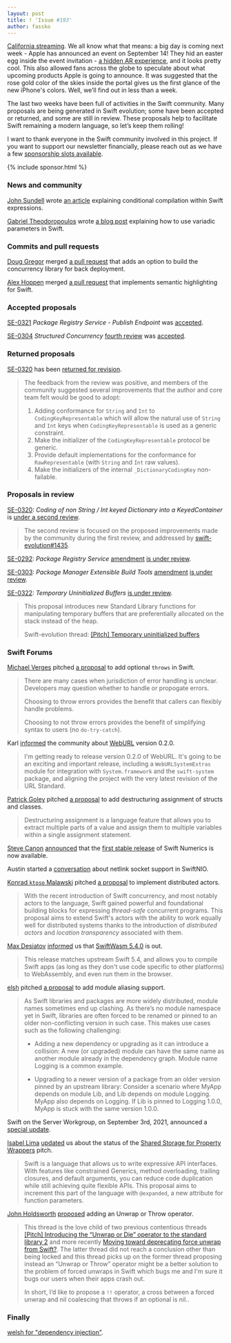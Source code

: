 ```yaml
---
layout: post
title: ! 'Issue #193'
author: fassko
---
```


[California streaming](https://www.apple.com/apple-events/). We all know what that means: a big day is coming next week - Apple has announced an event on September 14! They hid an easter egg inside the event invitation - [a hidden AR experience](https://9to5mac.com/2021/09/07/apple-hypes-next-weeks-iphone-13-event-with-ar-portal-experience/), and it looks pretty cool. This also allowed fans across the globe to speculate about what upcoming products Apple is going to announce. It was suggested that the rose gold color of the skies inside the portal gives us the first glance of the new iPhone's colors. Well, we’ll find out in less than a week.

The last two weeks have been full of activities in the Swift community. Many proposals are being generated in Swift evolution; some have been accepted or returned, and some are still in review. These proposals help to facilitate Swift remaining a modern language, so let’s keep them rolling!

I want to thank everyone in the Swift community involved in this project. If you want to support our newsletter financially, please reach out as we have a few [sponsorship slots available](https://swiftweeklybrief.com/sponsorship/).

<!--excerpt-->

{% include sponsor.html %}

### News and community

[John Sundell](https://twitter.com/johnsundell) wrote [an article](https://www.swiftbysundell.com/articles/conditional-compilation-within-swift-expressions/) explaining conditional compilation within Swift expressions.

[Gabriel Theodoropoulos](https://twitter.com/gabtheodor) wrote [a blog post](https://serialcoder.dev/text-tutorials/swift-tutorials/using-variadic-parameters-in-swift/) explaining how to use variadic parameters in Swift.

### Commits and pull requests

[Doug Gregor](https://twitter.com/dgregor79) merged [a pull request](https://github.com/apple/swift/pull/39051) that adds an option to build the concurrency library for back deployment.

[Alex Hoppen](https://github.com/ahoppen) merged [a pull request](https://github.com/apple/sourcekit-lsp/pull/414) that implements semantic highlighting for Swift.

### Accepted proposals

[SE-0321](https://github.com/apple/swift-evolution/blob/main/proposals/0321-package-registry-publish.md) *Package Registry Service - Publish Endpoint* was [accepted](https://forums.swift.org/t/accepted-se-0321-package-registry-service-publish-endpoint/51660).

[SE-0304](https://github.com/apple/swift-evolution/blob/main/proposals/0304-structured-concurrency.md) *Structured Concurrency* [fourth review](https://forums.swift.org/t/se-0304-4th-review-structured-concurrency/50281) was [accepted](https://forums.swift.org/t/accepted-with-modifications-se-0304-structured-concurrency/51850).

### Returned proposals

[SE-0320](https://github.com/apple/swift-evolution/blob/main/proposals/0320-codingkeyrepresentable.md) has been [returned for revision](https://forums.swift.org/t/returned-for-revision-se-0320-coding-of-non-string-int-keyed-dictionary-into-a-keyedcontainer/51706).

> The feedback from the review was positive, and members of the community suggested several improvements that the author and core team felt would be good to adopt:
>
> 1.  Adding conformance for `String` and `Int` to `CodingKeyRepresentable` which will allow the natural use of `String` and `Int` keys when `CodingKeyRepresentable` is used as a generic constraint.
> 2.  Make the initializer of the `CodingKeyRepresentable` protocol be generic.
> 3.  Provide default implementations for the conformance for `RawRepresentable` (with `String` and `Int` raw values).
> 4.  Make the initializers of the internal `_DictionaryCodingKey` non-failable.

### Proposals in review

[SE-0320](https://github.com/apple/swift-evolution/blob/main/proposals/0320-codingkeyrepresentable.md): *Coding of non String / Int keyed Dictionary into a KeyedContainer* is [under a second review](https://forums.swift.org/t/se-0320-2nd-review-coding-of-non-string-int-keyed-dictionary-into-a-keyedcontainer/51710).

> The second review is focused on the proposed improvements made by the community during the first review, and addressed by [swift-evolution#1435](https://github.com/apple/swift-evolution/pull/1435).

[SE-0292](https://github.com/apple/swift-evolution/blob/main/proposals/0292-package-registry-service.md): *Package Registry Service* [amendment](https://github.com/apple/swift-evolution/pull/1410) [is under review](https://forums.swift.org/t/amendment-se-0292-package-registry-service/51663).

[SE-0303](https://github.com/apple/swift-evolution/blob/main/proposals/0303-swiftpm-extensible-build-tools.md): *Package Manager Extensible Build Tools* [amendment](https://github.com/apple/swift-evolution/pull/1434) [is under review](https://forums.swift.org/t/amendment-se-0303-package-manager-extensible-build-tools/51763).

[SE-0322](https://github.com/apple/swift-evolution/blob/main/proposals/0322-temporary-buffers.md): *Temporary Uninitialized Buffers* [is under review](https://forums.swift.org/t/se-0322-temporary-uninitialized-buffers/51848).

> This proposal introduces new Standard Library functions for manipulating temporary buffers that are preferentially allocated on the stack instead of the heap.
>
> Swift-evolution thread: [[Pitch] Temporary uninitialized buffers](https://forums.swift.org/t/pitch-temporary-uninitialized-buffers/48954)

### Swift Forums

[Michael Verges](https://github.com/maustinstar) pitched [a proposal](https://forums.swift.org/t/pitching-optional-throws-in-swift/51650) to add optional `throws` in Swift.

> There are many cases when jurisdiction of error handling is unclear. Developers may question whether to handle or propogate errors.
> 
> Choosing to throw errors provides the benefit that callers can flexibly handle problems.
> 
> Choosing to not throw errors provides the benefit of simplifying syntax to users (no `do-try-catch`).

Karl [informed](https://forums.swift.org/t/api-changes-for-0-2-0/51647) the community about [WebURL](https://karwa.github.io/swift-url/) version 0.2.0.

> I'm getting ready to release version 0.2.0 of WebURL. It's going to be an exciting and important release, including a `WebURLSystemExtras` module for integration with `System.framework` and the `swift-system` package, and aligning the project with the very latest revision of the URL Standard.

[Patrick Goley](https://forums.swift.org/u/patrickgoley) pitched [a proposal](https://forums.swift.org/t/pitch-destructuring-assignment-of-structs-and-classes/51593) to add destructuring assignment of structs and classes.

> Destructuring assignment is a language feature that allows you to extract multiple parts of a value and assign them to multiple variables within a single assignment statement.

[Steve Canon](https://twitter.com/stephentyrone) [announced](https://forums.swift.org/t/1-0-0-release-notes/51641) that the [first stable release](https://github.com/apple/swift-numerics/releases/tag/1.0.0) of Swift Numerics is now available.

Austin started a [conversation](https://forums.swift.org/t/netlink-socket-support-in-swiftnio/51651) about netlink socket support in SwiftNIO.

[Konrad `ktoso` Malawski](https://forums.swift.org/u/ktoso) pitched [a proposal](https://forums.swift.org/t/pitch-distributed-actors/51669) to implement distributed actors.

> With the recent introduction of Swift concurrency, and most notably actors to the language, Swift gained powerful and foundational building blocks for expressing _thread-safe_ concurrent programs. This proposal aims to extend Swift's actors with the ability to work equally well for distributed systems thanks to the introduction of _distributed actors_ and _location transparency_ associated with them.

[Max Desiatov](https://twitter.com/maxdesiatov) [informed](https://forums.swift.org/t/swiftwasm-5-4-0-has-been-released/51753) us that [SwiftWasm 5.4.0](https://github.com/swiftwasm/swift/releases/tag/swift-wasm-5.4.0-RELEASE) is out.

> This release matches upstream Swift 5.4, and allows you to compile Swift apps (as long as they don't use code specific to other platforms) to WebAssembly, and even run them in the browser.

[elsh](https://forums.swift.org/u/elsh) pitched [a proposal](https://forums.swift.org/t/pitch-module-aliasing/51737) to add module aliasing support.

> As Swift libraries and packages are more widely distributed, module names sometimes end up clashing. As there’s no module namespace yet in Swift, libraries are often forced to be renamed or pinned to an older non-conflicting version in such case. This makes use cases such as the following challenging:
> 
> * Adding a new dependency or upgrading as it can introduce a collision: A new (or upgraded) module can have the same name as another module already in the dependency graph. Module name Logging is a common example.
> 
> * Upgrading to a newer version of a package from an older version pinned by an upstream library: Consider a scenario where MyApp depends on module Lib, and Lib depends on module Logging. MyApp also depends on Logging. If Lib is pinned to Logging 1.0.0, MyApp is stuck with the same version 1.0.0.

Swift on the Server Workgroup, on September 3rd, 2021, announced a [special update](https://forums.swift.org/t/september-3rd-2021-special-update/51766).

[Isabel Lima](https://forums.swift.org/u/iillx) [updated](https://forums.swift.org/t/pitch-introduce-expanded-parameters/51885) us about the status of the [Shared Storage for Property Wrappers](https://forums.swift.org/t/add-shared-storage-to-property-wrappers/49898) pitch.

> Swift is a language that allows us to write expressive API interfaces. With features like constrained Generics, method overloading, trailing closures, and default arguments, you can reduce code duplication while still achieving quite flexible APIs. This proposal aims to increment this part of the language with `@expanded`, a new attribute for function parameters.

[John Holdsworth](https://github.com/johnno1962) [proposed](https://forums.swift.org/t/introducing-an-unwrap-or-throw-operator/51905) adding an Unwrap or Throw operator.

> This thread is the love child of two previous contentious threads [[Pitch] Introducing the “Unwrap or Die” operator to the standard library 2](https://forums.swift.org/t/pitch-introducing-the-unwrap-or-die-operator-to-the-standard-library/6207) and more recently [Moving toward deprecating force unwrap from Swift?](https://forums.swift.org/t/moving-toward-deprecating-force-unwrap-from-swift/43455). The latter thread did not reach a conclusion other than being locked and this thread picks up on the former thread proposing instead an “Unwrap or Throw” operator might be a better solution to the problem of forced unwraps in Swift which bugs me and I'm sure it bugs our users when their apps crash out.
>
> In short, I’d like to propose a `!!` operator, a cross between a forced unwrap and nil coalescing that throws if an optional is nil..

### Finally

[welsh for "dependency injection"](https://twitter.com/jckarter/status/1433870421179334659).
